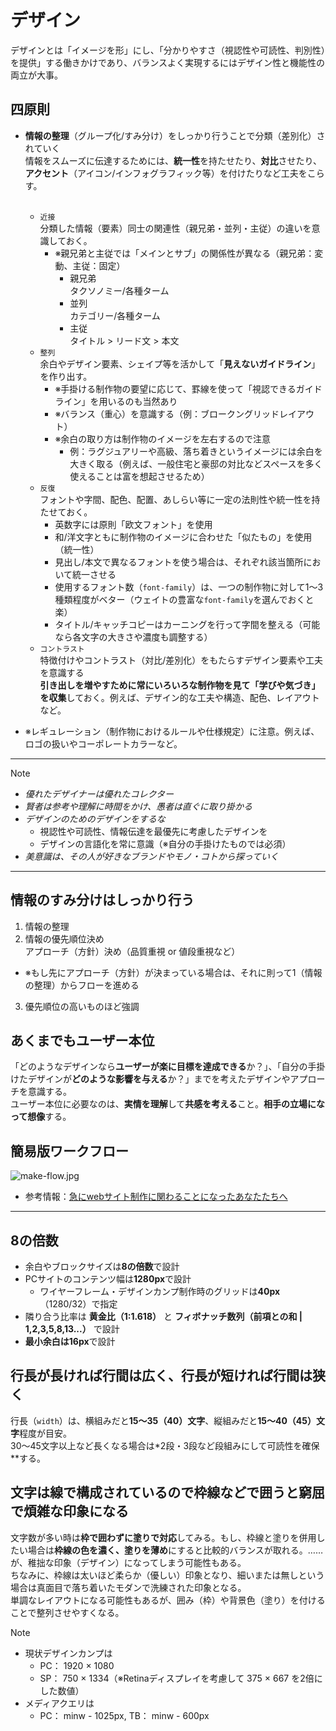 # デザイン
デザインとは「イメージを形」にし、「分かりやすさ（視認性や可読性、判別性）を提供」する働きかけであり、バランスよく実現するにはデザイン性と機能性の両立が大事。

## 四原則
- **情報の整理**（グループ化/すみ分け）をしっかり行うことで分類（差別化）されていく<br>
情報をスムーズに伝達するためには、**統一性**を持たせたり、**対比**させたり、**アクセント**（アイコン/インフォグラフィック等）を付けたりなど工夫をこらす。<br><br>
  - `近接`<br>
  分類した情報（要素）同士の関連性（親兄弟・並列・主従）の違いを意識しておく。<br>
    - ※親兄弟と主従では「メインとサブ」の関係性が異なる（親兄弟：変動、主従：固定）
      - 親兄弟<br>タクソノミー/各種ターム
      - 並列<br>カテゴリー/各種ターム
      - 主従<br>タイトル > リード文 > 本文
  - `整列`<br>
  余白やデザイン要素、シェイプ等を活かして「**見えないガイドライン**」を作り出す。<br>
    - ※手掛ける制作物の要望に応じて、罫線を使って「視認できるガイドライン」を用いるのも当然あり
    - ※バランス（重心）を意識する（例：ブロークングリッドレイアウト）
    - ※余白の取り方は制作物のイメージを左右するので注意
      - 例：ラグジュアリーや高級、落ち着きというイメージには余白を大きく取る（例えば、一般住宅と豪邸の対比などスペースを多く使えることは富を想起させるため）
  - `反復`<br>
  フォントや字間、配色、配置、あしらい等に一定の法則性や統一性を持たせておく。
    - 英数字には原則「欧文フォント」を使用
    - 和/洋文字ともに制作物のイメージに合わせた「似たもの」を使用（統一性）
    - 見出し/本文で異なるフォントを使う場合は、それぞれ該当箇所において統一させる
    - 使用するフォント数（`font-family`）は、一つの制作物に対して1〜3種類程度がベター（ウェイトの豊富な`font-family`を選んでおくと楽）
    - タイトル/キャッチコピーはカーニングを行って字間を整える（可能なら各文字の大きさや濃度も調整する）
  - `コントラスト`<br>
  特徴付けやコントラスト（対比/差別化）をもたらすデザイン要素や工夫を意識する<br>
  **引き出しを増やすために常にいろいろな制作物を見て「学びや気づき」を収集**しておく。例えば、デザイン的な工夫や構造、配色、レイアウトなど。

- ※レギュレーション（制作物におけるルールや仕様規定）に注意。例えば、ロゴの扱いやコーポレートカラーなど。

---

> [!NOTE]
> - *優れたデザイナーは優れたコレクター*
> - *賢者は参考や理解に時間をかけ、愚者は直ぐに取り掛かる*
> - *デザインのためのデザインをするな*
>    - 視認性や可読性、情報伝達を最優先に考慮したデザインを
>    - デザインの言語化を常に意識（※自分の手掛けたものでは必須）
> - *美意識は、その人が好きなブランドやモノ・コトから探っていく*

---

## 情報のすみ分けはしっかり行う
1. 情報の整理
2. 情報の優先順位決め<br>
アプローチ（方針）決め（品質重視 or 値段重視など）
  - ※もし先にアプローチ（方針）が決まっている場合は、それに則って1（情報の整理）からフローを進める
3. 優先順位の高いものほど強調

## あくまでもユーザー本位
「どのようなデザインなら**ユーザーが楽に目標を達成できる**か？」、「自分の手掛けたデザインが**どのような影響を与える**か？」までを考えたデザインやアプローチを意識する。<br>
ユーザー本位に必要なのは、**実情を理解**して**共感を考える**こと。**相手の立場になって想像**する。

## 簡易版ワークフロー

![make-flow.jpg](https://qiita-image-store.s3.ap-northeast-1.amazonaws.com/0/3368730/a6a4058a-e305-d419-7e94-38ab73958284.jpeg)

- 参考情報：[急にwebサイト制作に関わることになったあなたたちへ](https://qiita.com/benjuwan/items/ef46294ebbf8bd00589b)

---

## 8の倍数
- 余白やブロックサイズは**8の倍数**で設計
- PCサイトのコンテンツ幅は**1280px**で設計
  - ワイヤーフレーム・デザインカンプ制作時のグリッドは**40px**（1280/32）で指定
- 隣り合う比率は **黄金比（1:1.618）** と **フィボナッチ数列（前項との和 | 1,2,3,5,8,13...）** で設計
- **最小余白は16px**で設計

## 行長が長ければ行間は広く、行長が短ければ行間は狭く
行長（`width`）は、横組みだと**15～35（40）文字**、縦組みだと**15～40（45）文字**程度が目安。<br>
30～45文字以上など長くなる場合は*2段・3段など段組みにして可読性を確保**する。

## 文字は線で構成されているので枠線などで囲うと窮屈で煩雑な印象になる
文字数が多い時は**枠で囲わずに塗りで対応**してみる。もし、枠線と塗りを併用したい場合は**枠線の色を濃く、塗りを薄め**にすると比較的バランスが取れる。……が、稚拙な印象（デザイン）になってしまう可能性もある。<br>
ちなみに、枠線は太いほど柔らか（優しい）印象となり、細いまたは無しという場合は真面目で落ち着いたモダンで洗練された印象となる。<br>
単調なレイアウトになる可能性もあるが、囲み（枠）や背景色（塗り）を付けることで整列させやすくなる。

> [!NOTE]
> - 現状デザインカンプは
>   - PC： 1920 × 1080
>   - SP： 750 × 1334（※Retinaディスプレイを考慮して 375 × 667 を2倍にした数値）
> - メディアクエリは
>   - PC： minw - 1025px, TB： minw - 600px